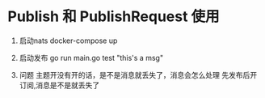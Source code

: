 # Publish 和 PublishRequest 使用

1. 启动nats
docker-compose up

2. 启动发布
 go run main.go test "this's a msg"

1. 问题
主题开没有开的话，是不是消息就丢失了，消息会怎么处理
先发布后开订阅,消息是不是就丢失了